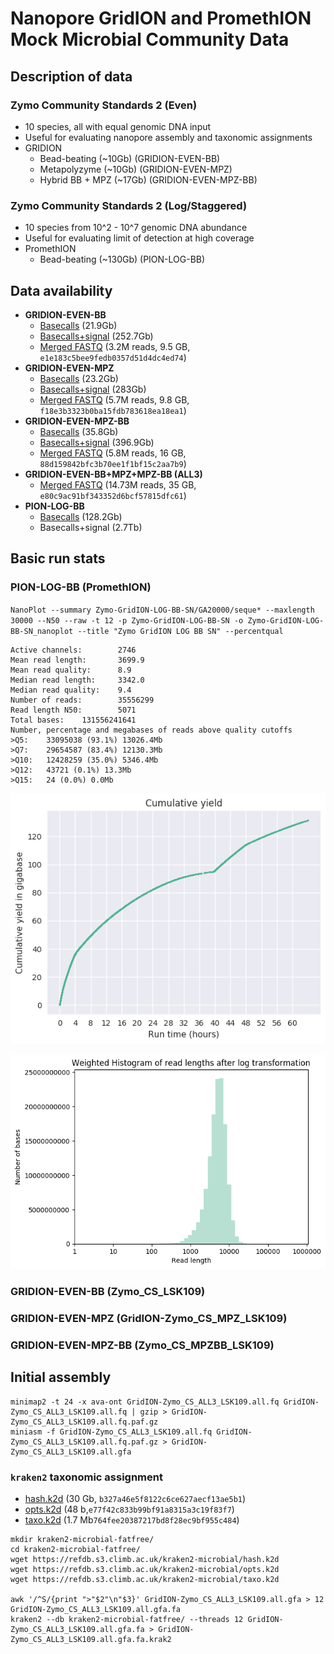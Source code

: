 # Nanopore GridION and PromethION Mock Microbial Community Data

## Description of data

### Zymo Community Standards 2 (Even)

  - 10 species, all with equal genomic DNA input
  - Useful for evaluating nanopore assembly and taxonomic assignments
  - GRIDION
     - Bead-beating (~10Gb) (GRIDION-EVEN-BB)
     - Metapolyzyme (~10Gb) (GRIDION-EVEN-MPZ)
     - Hybrid BB + MPZ (~17Gb) (GRIDION-EVEN-MPZ-BB)

### Zymo Community Standards 2 (Log/Staggered)
 
   - 10 species from 10^2 - 10^7 genomic DNA abundance
   - Useful for evaluating limit of detection at high coverage
   - PromethION
      - Bead-beating (~130Gb) (PION-LOG-BB)

## Data availability

   - **GRIDION-EVEN-BB**
      - <a href="https://nanopore.s3.climb.ac.uk/GridION-Zymo_CS_LSK109.tar">Basecalls</a> (21.9Gb)
      - <a href="https://nanopore.s3.climb.ac.uk/GridION-Zymo_CS_LSK109_signal.tar">Basecalls+signal</a> (252.7Gb)
      - <a href="https://nanopore.s3.climb.ac.uk/GridION-Zymo_CS_BB_LSK109.fq.gz">Merged FASTQ</a> (3.2M reads, 9.5 GB, `e1e183c5bee9fedb0357d51d4dc4ed74`)
   - **GRIDION-EVEN-MPZ**
      - <a href="https://nanopore.s3.climb.ac.uk/GridION-Zymo_CS_MPZ_LSK109">Basecalls</a> (23.2Gb)
      - <a href="https://nanopore.s3.climb.ac.uk/GridION-Zymo_CS_MPZ_LSK109_signal.tar">Basecalls+signal</a> (283Gb)
      - <a href="https://nanopore.s3.climb.ac.uk/GridION-Zymo_CS_MPZ_LSK109.all.fq.gz">Merged FASTQ</a> (5.7M reads, 9.8 GB, `f18e3b3323b0ba15fdb783618ea18ea1`)
   - **GRIDION-EVEN-MPZ-BB**
      - <a href="https://nanopore.s3.climb.ac.uk/GridION-Zymo_CS_MPZBB_LSK109.tar">Basecalls</a> (35.8Gb)
      - <a href="https://nanopore.s3.climb.ac.uk/GridION-Zymo_CS_MPZBB_LSK109_signal.tar">Basecalls+signal</a> (396.9Gb)
      - <a href="https://nanopore.s3.climb.ac.uk/GridION-Zymo_CS_MPZBB_LSK109.all.fq.gz">Merged FASTQ</a> (5.8M reads, 16 GB, `88d159842bfc3b70ee1f1bf15c2aa7b9`)
   - **GRIDION-EVEN-BB+MPZ+MPZ-BB (ALL3)**
      - <a href="https://nanopore.s3.climb.ac.uk/GridION-Zymo_CS_ALL3_LSK109.all.fq.gz">Merged FASTQ</a> (14.73M reads, 35 GB, `e80c9ac91bf343352d6bcf57815dfc61`)
   - **PION-LOG-BB**
      - <a href="https://nanopore.s3.climb.ac.uk/PromethION-Zymo_CSII_LSK109.tar.gz">Basecalls</a> (128.2Gb)
      - Basecalls+signal (2.7Tb)

## Basic run stats

### PION-LOG-BB (PromethION)

```NanoPlot --summary Zymo-GridION-LOG-BB-SN/GA20000/seque* --maxlength 30000 --N50 --raw -t 12 -p Zymo-GridION-LOG-BB-SN -o Zymo-GridION-LOG-BB-SN_nanoplot --title "Zymo GridION LOG BB SN" --percentqual```


```General summary:
Active channels:        2746
Mean read length:       3699.9
Mean read quality:      8.9
Median read length:     3342.0
Median read quality:    9.4
Number of reads:        35556299
Read length N50:        5071
Total bases:    131556241641
Number, percentage and megabases of reads above quality cutoffs
>Q5:    33095038 (93.1%) 13026.4Mb
>Q7:    29654587 (83.4%) 12130.3Mb
>Q10:   12428259 (35.0%) 5346.4Mb
>Q12:   43721 (0.1%) 13.3Mb
>Q15:   24 (0.0%) 0.0Mb
```

![PION-LOG-Yield](analysis/nanostat/Zymo_CSII_LSK109/Zymo_CSII_LSK109CumulativeYieldPlot_Gigabases.png)

![PION-LOG-ReadlengthLog](analysis/nanostat/Zymo_CSII_LSK109/Zymo_CSII_LSK109Weighted_LogTransformed_HistogramReadlength.png)

### GRIDION-EVEN-BB (Zymo\_CS\_LSK109)



### GRIDION-EVEN-MPZ (GridION-Zymo\_CS\_MPZ\_LSK109)

### GRIDION-EVEN-MPZ-BB (Zymo\_CS\_MPZBB\_LSK109)



## Initial assembly

```
minimap2 -t 24 -x ava-ont GridION-Zymo_CS_ALL3_LSK109.all.fq GridION-Zymo_CS_ALL3_LSK109.all.fq | gzip > GridION-Zymo_CS_ALL3_LSK109.all.fq.paf.gz
miniasm -f GridION-Zymo_CS_ALL3_LSK109.all.fq GridION-Zymo_CS_ALL3_LSK109.all.fq.paf.gz > GridION-Zymo_CS_ALL3_LSK109.all.gfa
```

### `kraken2` taxonomic assignment

* <a href="https://refdb.s3.climb.ac.uk/kraken2-microbial/hash.k2d">hash.k2d</a> (30 Gb, `b327a46e5f8122c6ce627aecf13ae5b1`)
* <a href="https://refdb.s3.climb.ac.uk/kraken2-microbial/opts.k2d">opts.k2d</a> (48 b,`e77f42c833b99bf91a8315a3c19f83f7`)
* <a href="https://refdb.s3.climb.ac.uk/kraken2-microbial/taxo.k2d">taxo.k2d</a> (1.7 Mb`764fee20387217bd8f28ec9bf955c484`)

```
mkdir kraken2-microbial-fatfree/
cd kraken2-microbial-fatfree/
wget https://refdb.s3.climb.ac.uk/kraken2-microbial/hash.k2d
wget https://refdb.s3.climb.ac.uk/kraken2-microbial/opts.k2d
wget https://refdb.s3.climb.ac.uk/kraken2-microbial/taxo.k2d

awk '/^S/{print ">"$2"\n"$3}' GridION-Zymo_CS_ALL3_LSK109.all.gfa > 12 GridION-Zymo_CS_ALL3_LSK109.all.gfa.fa
kraken2 --db kraken2-microbial-fatfree/ --threads 12 GridION-Zymo_CS_ALL3_LSK109.all.gfa.fa > GridION-Zymo_CS_ALL3_LSK109.all.gfa.fa.krak2
```

